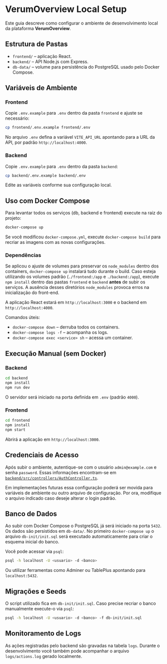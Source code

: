 # VerumOverview Local Setup

Este guia descreve como configurar o ambiente de desenvolvimento local da plataforma **VerumOverview**.

## Estrutura de Pastas

- `frontend/` – aplicação React.
- `backend/` – API Node.js com Express.
- `db-data/` – volume para persistência do PostgreSQL usado pelo Docker Compose.

## Variáveis de Ambiente

### Frontend

Copie `.env.example` para `.env` dentro da pasta `frontend` e ajuste se necessário:

```bash
cp frontend/.env.example frontend/.env
```

No arquivo `.env` defina a variável `VITE_API_URL` apontando para a URL da API, por padrão `http://localhost:4000`.

### Backend

Copie `.env.example` para `.env` dentro da pasta `backend`:

```bash
cp backend/.env.example backend/.env
```

Edite as variáveis conforme sua configuração local.

## Uso com Docker Compose

Para levantar todos os serviços (db, backend e frontend) execute na raiz do projeto:

```bash
docker-compose up
```

Se você modificou `docker-compose.yml`, execute `docker-compose build` para recriar as imagens com as novas configurações.

### Dependências

Se aplicou o ajuste de volumes para preservar os `node_modules` dentro dos containers, `docker-compose up` instalará tudo durante o build.
Caso esteja utilizando os volumes padrão (`./frontend:/app` e `./backend:/app`), execute `npm install` dentro das pastas `frontend` e `backend` **antes** de subir os serviços. A ausência desses diretórios `node_modules` provoca erros na inicialização do front-end.

A aplicação React estará em `http://localhost:3000` e o backend em `http://localhost:4000`.

Comandos úteis:

- `docker-compose down` – derruba todos os containers.
- `docker-compose logs -f` – acompanha os logs.
- `docker-compose exec <service> sh` – acessa um container.

## Execução Manual (sem Docker)

### Backend

```bash
cd backend
npm install
npm run dev
```

O servidor será iniciado na porta definida em `.env` (padrão `4000`).

### Frontend

```bash
cd frontend
npm install
npm start
```

Abrirá a aplicação em `http://localhost:3000`.

## Credenciais de Acesso

Após subir o ambiente, autentique-se com o usuário `admin@example.com` e senha `password`.
Essas informações encontram-se em [`backend/src/controllers/AuthController.ts`](backend/src/controllers/AuthController.ts).

Em implementações futuras essa configuração poderá ser movida para variáveis de ambiente ou outro arquivo de configuração.
Por ora, modifique o arquivo indicado caso deseje alterar o login padrão.

## Banco de Dados

Ao subir com Docker Compose o PostgreSQL já será iniciado na porta `5432`. Os dados são persistidos em `db-data/`.
No primeiro `docker-compose up` o arquivo `db-init/init.sql` será executado automaticamente
para criar o esquema inicial do banco.

Você pode acessar via `psql`:

```bash
psql -h localhost -U <usuario> -d <banco>
```

Ou utilizar ferramentas como Adminer ou TablePlus apontando para `localhost:5432`.

## Migrações e Seeds

O script utilizado fica em `db-init/init.sql`. Caso precise recriar o banco manualmente
execute-o via `psql`:

```bash
psql -h localhost -U <usuario> -d <banco> -f db-init/init.sql
```

## Monitoramento de Logs

As ações registradas pelo backend são gravadas na tabela `logs`. Durante o desenvolvimento você também pode acompanhar o arquivo `logs/actions.log` gerado localmente.

